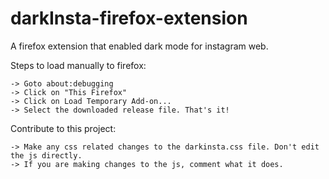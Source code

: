 # darkInsta-firefox-extension
A firefox extension that enabled dark mode for instagram web.


Steps to load manually to firefox:
    
    
    -> Goto about:debugging
    -> Click on "This Firefox"
    -> Click on Load Temporary Add-on...
    -> Select the downloaded release file. That's it!

Contribute to this project:


    -> Make any css related changes to the darkinsta.css file. Don't edit the js directly.
    -> If you are making changes to the js, comment what it does.
